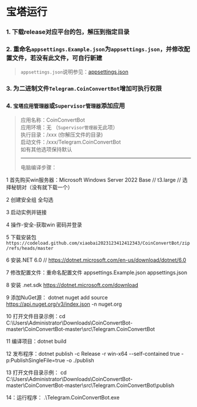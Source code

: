 # 宝塔运行

### 1. 下载release对应平台的包，解压到指定目录
### 2. 重命名`appsettings.Example.json`为`appsettings.json`，并修改配置文件，若没有此文件，可自行新建
> `appsettings.json`说明参见：[appsettings.json](appsettings.md)
### 3. 为二进制文件`Telegram.CoinConvertBot`增加可执行权限
### 4. `宝塔应用管理器`或`Supervisor管理器`添加应用
> 应用名称：CoinConvertBot  
> 应用环境：无 （`Supervisor管理器`无此项）  
> 执行目录：/xxx (你解压文件的目录)  
> 启动文件：/xxx/Telegram.CoinConvertBot  
> 如有其他选项保持默认
>
> -------------------------------------------
> 
> 电脑编译步骤：
> 
1 首先购买win服务器：Microsoft Windows Server 2022 Base // t3.large // 选择秘钥对（没有就下载一个）

2 创建安全组  全勾选

3 启动实例并链接

4 操作-安全-获取win 密码并登录

5 下载安装包   ``` https://codeload.github.com/xiaobai2023123412412343/CoinConvertBot/zip/refs/heads/master```

6 安装.NET 6.0 //    https://dotnet.microsoft.com/en-us/download/dotnet/6.0

7 修改配置文件：重命名配置文件   appsettings.Example.json appsettings.json

8  安装 .net.sdk     https://dotnet.microsoft.com/download

9 添加NuGet源：   dotnet nuget add source https://api.nuget.org/v3/index.json -n nuget.org

10 打开文件目录示例：cd C:\Users\Administrator\Downloads\CoinConvertBot-master\CoinConvertBot-master\src\Telegram.CoinConvertBot 

11 编译项目：dotnet build

12 发布程序：dotnet publish -c Release -r win-x64 --self-contained true -p:PublishSingleFile=true -o ./publish

13  打开文件目录示例： cd C:\Users\Administrator\Downloads\CoinConvertBot-master\CoinConvertBot-master\src\Telegram.CoinConvertBot\publish

14：运行程序：  .\Telegram.CoinConvertBot.exe
